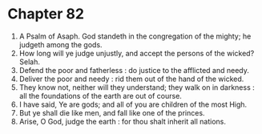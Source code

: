 # Chapter 82

1. A Psalm of Asaph. God standeth in the congregation of the mighty; he judgeth among the gods.
2. How long will ye judge unjustly, and accept the persons of the wicked? Selah.
3. Defend the poor and fatherless : do justice to the afflicted and needy.
4. Deliver the poor and needy : rid them out of the hand of the wicked.
5. They know not, neither will they understand; they walk on in darkness : all the foundations of the earth are out of course.
6. I have said, Ye are gods; and all of you are children of the most High.
7. But ye shall die like men, and fall like one of the princes.
8. Arise, O God, judge the earth : for thou shalt inherit all nations.

